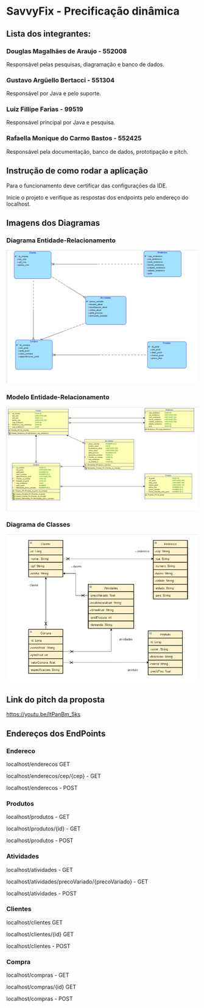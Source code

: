
# SavvyFix - Precificação dinâmica

## Lista dos integrantes:
### Douglas Magalhães de Araujo - 552008
<p>Responsável pelas pesquisas, diagramação e banco de dados.</p>

### Gustavo Argüello Bertacci - 551304
<p>Responsável por Java e pelo suporte.</p>

### Luiz Fillipe Farias - 99519
<p>Responsável principal por Java e pesquisa.</p>

### Rafaella Monique do Carmo Bastos - 552425
<p>Responsável pela documentação, banco de dados, prototipação e pitch.</p>

## Instrução de como rodar a aplicação
<p>Para o funcionamento deve certificar das configurações da IDE.</p>
<p>Inicie o projeto e verifique as respostas dos endpoints pelo endereço do localhost.</p>

## Imagens dos Diagramas

### Diagrama Entidade-Relacionamento
![](documentacao/diagramas/WhatsApp%20Image%202024-04-11%20at%2019.10.19.jpeg)

### Modelo Entidade-Relacionamento
![](documentacao/diagramas/WhatsApp%20Image%202024-04-11%20at%2019.10.30.jpeg)

### Diagrama de Classes
![](documentacao/diagramas/diagrama_entidades.jpeg.png)

## Link do pitch da proposta
https://youtu.be/ltPanBm_5ks

## Endereços dos EndPoints

### Endereco

<p>localhost/enderecos GET</p> 
<p>localhost/enderecos/cep/{cep} - GET</p> 
<p>localhost/enderecos  - POST</p> 

### Produtos

<p>localhost/produtos - GET</p> 
<p>localhost/produtos/{id}  - GET</p> 
<p>localhost/produtos  - POST</p> 

### Atividades

<p>localhost/atividades  - GET</p>
<p>localhost/atividades/precoVariado/{precoVariado} - GET</p> 
<p>localhost/atividades - POST</p> 

### Clientes

<p>localhost/clientes GET</p> 
<p>localhost/clientes/{id} GET </p> 
<p>localhost/clientes  - POST</p>

### Compra

<p>localhost/compras  - GET</p> 
<p>localhost/compras/{id} GET</p> 
<p>localhost/compras  - POST</p> 

